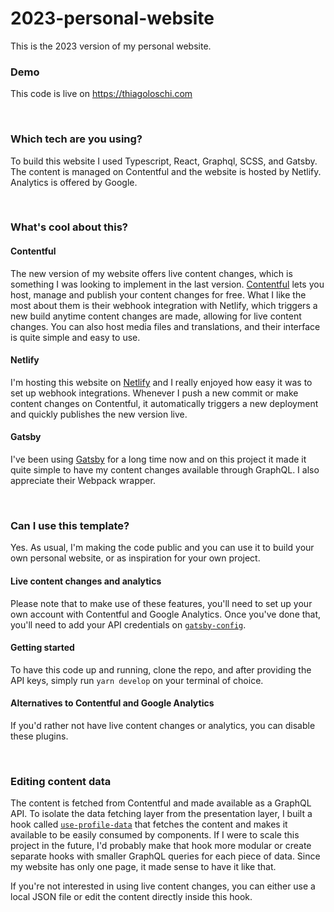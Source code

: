 # 2023-personal-website
This is the 2023 version of my personal website.

### Demo
This code is live on https://thiagoloschi.com

<br />


### Which tech are you using?
To build this website I used Typescript, React, Graphql, SCSS, and Gatsby. The content is managed on Contentful and the website is hosted by Netlify. Analytics is offered by Google.

<br />

### What's cool about this?

#### Contentful
The new version of my website offers live content changes, which is something I was looking to implement in the last version. [Contentful](https://www.contentful.com/get-started/) lets you host, manage and publish your content changes for free. 
What I like the most about them is their webhook integration with Netlify, which triggers a new build anytime content changes are made, allowing for live content changes. You can also host media files and translations, and their interface is quite simple and easy to use.

#### Netlify
I'm hosting this website on [Netlify](https://docs.netlify.com/get-started/) and I really enjoyed how easy it was to set up webhook integrations. Whenever I push a new commit or make content changes on Contentful, it automatically triggers a new deployment and quickly publishes the new version live.

#### Gatsby
I've been using [Gatsby](https://www.gatsbyjs.com/docs/quick-start/) for a long time now and on this project it made it quite simple to have my content changes available through GraphQL. I also appreciate their Webpack wrapper.

<br />

### Can I use this template?
Yes. As usual, I'm making the code public and you can use it to build your own personal website, or as inspiration for your own project.

#### Live content changes and analytics
Please note that to make use of these features, you'll need to set up your own account with Contentful and Google Analytics. Once you've done that, you'll need to add your API credentials on [`gatsby-config`](https://github.com/thiagoloschi/2023-personal-website/blob/450f970a4529242dcd872075e441792e2038f4e8/gatsby-config.ts#L29). 

#### Getting started
To have this code up and running, clone the repo, and after providing the API keys, simply run `yarn develop` on your terminal of choice. 

#### Alternatives to Contentful and Google Analytics
If you'd rather not have live content changes or analytics, you can disable these plugins.

<br />

### Editing content data
The content is fetched from Contentful and made available as a GraphQL API. To isolate the data fetching layer from the presentation layer, I built a hook called [`use-profile-data`](https://github.com/thiagoloschi/2023-personal-website/blob/main/src/utils/use-profile-data/use-profile-data.ts) that fetches the content 
and makes it available to be easily consumed by components. If I were to scale this project in the future, I'd probably make that hook more modular or create separate hooks with smaller GraphQL queries for each piece of data. Since my website has only one page, it made sense to have it like that.

If you're not interested in using live content changes, you can either use a local JSON file or edit the content directly inside this hook.
